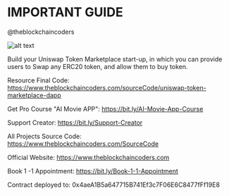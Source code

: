 # IMPORTANT GUIDE

@theblockchaincoders

![alt text](https://www.daulathussain.com/wp-content/uploads/2023/08/uniswap-token-marketplace.jpg)

Build your Uniswap Token Marketplace start-up, in which you can provide users to Swap any ERC20 token, and allow them to buy token.

Resource Final Code: https://www.theblockchaincoders.com/sourceCode/uniswap-token-marketplace-dapp

Get Pro Course "AI Movie APP": https://bit.ly/AI-Movie-App-Course

Support Creator: https://bit.ly/Support-Creator

All Projects Source Code: https://www.theblockchaincoders.com/SourceCode

Official Website: https://www.theblockchaincoders.com

Book 1 -1 Appointment: https://bit.ly/Book-1-1-Appointment


Contract deployed to: 0x4aeA1B5a647715B741Ef3c7F06E6C8477fFf19E8
